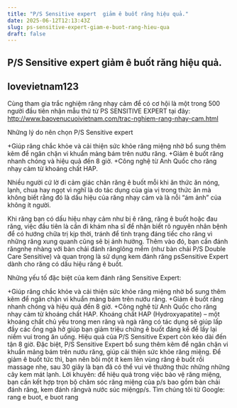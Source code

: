 ```yaml
---
title: "P/S Sensitive expert  giảm ê buốt răng hiệu quả."
date: 2025-06-12T12:13:43Z
slug: ps-sensitive-expert-giam-e-buot-rang-hieu-qua
draft: false
---
```


## P/S Sensitive expert  giảm ê buốt răng hiệu quả.

## lovevietnam123

Cùng tham gia trắc nghiệm răng nhạy cảm để có cơ hội là một trong 500 người đầu tiên nhận mẫu thử từ PS SENSITIVE EXPERT tại đây:
http://www.baovenucuoivietnam.com/trac-nghiem-rang-nhay-cam.html
 
Những lý do nên chọn P/S Sensitive expert
 
+Giúp răng chắc khỏe và cải thiện sức khỏe răng miệng nhờ bổ sung thêm kẽm để ngăn chặn vi khuẩn mảng bám trên nướu răng.
+Giảm ê buốt răng nhanh chóng và hiệu quả đến 8 giờ.
+Công nghệ từ Anh Quốc cho răng nhạy cảm từ khoáng chất HAP.

 
Nhiều người cứ lờ đi cảm giác chân răng ê buốt mỗi khi ăn thức ăn nóng, lạnh, chua hay ngọt vì nghĩ là do tác dụng của gia vị trong thức ăn mà không biết rằng đó là dấu hiệu của răng nhạy cảm và là nỗi “ám ảnh” của không ít người.
 
Khi răng bạn có dấu hiệu nhạy cảm như bị ê răng, răng ê buốt hoặc đau răng, việc đầu tiên là cần đi khám nha sĩ để nhận biết rõ nguyên nhân bệnh để có hướng chữa trị kịp thời, tránh để tình trạng đáng tiếc cho răng vì những răng xung quanh cũng sẽ bị ảnh hưởng. 
Thêm vào đó, bạn cần đánh răngnhẹ nhàng với bàn chải đánh rănglông mềm (như bàn chải P/S Double Care Sensitive) và quan trọng là sử dụng kem đánh răng psSensitive Expert dành cho răng có dấu hiệu răng ê buốt.
 
Những yếu tố đặc biệt của kem đánh răng Sensitive Expert:
 
+Giúp răng chắc khỏe và cải thiện sức khỏe răng miệng nhờ bổ sung thêm kẽm để ngăn chặn vi khuẩn mảng bám trên nướu răng.
+Giảm ê buốt răng nhanh chóng và hiệu quả đến 8 giờ.
+Công nghệ từ Anh Quốc cho răng nhạy cảm từ khoáng chất HAP.
Khoáng chất HAP (Hydroxyapatite) – một khoáng chất chủ yếu trong men răng và ngà răng có tác dụng sẽ giúp lấp đầy các ống ngà hở giúp bạn giảm triệu chứng ê buốt đáng kể để lấy lại niềm vui trong ăn uống. Hiệu quả của P/S Sensitive Expert còn kéo dài đến tận 8 giờ. Đặc biệt, P/S Sensitive Expert bổ sung thêm kẽm để ngăn chặn vi khuẩn mảng bám trên nướu răng, giúp cải thiện sức khỏe răng miệng. 
Để giảm ê buốt tức thì, bạn nên bôi một ít kem lên vùng răng ê buốt rồi massage nhẹ, sau 30 giây là bạn đã có thể vui vẻ thưởng thức những những cây kem mát lạnh. 
Lời khuyên: để hiệu quả trong việc bảo vệ răng miệng, bạn cần kết hợp trọn bộ chăm sóc răng miệng của p/s bao gồm bàn chải đánh răng, kem đánh răngvà nước súc miệngp/s.
Tìm chúng tôi từ Google: rang e buot, e buot rang